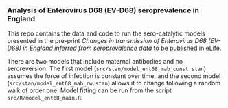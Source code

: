 ### Analysis of Enterovirus D68 (EV-D68) seroprevalence in England

This repo contains the data and code to run the sero-catalytic models presented in the pre-print *Changes in transmission of Enterovirus D68 (EV-D68) in England inferred from seroprevalence data* to be published in eLife.

There are two models that include maternal antibodies and no seroreversion. The first model (`src/stan/model_ent68_mab_const.stan`) assumes the force of infection is constant over time, and the second model (`src/stan/model_ent68_mab_rw.stan`) allows it to change following a random walk of order one. Model fitting can be run from the script `src/R/model_ent68_main.R`.

